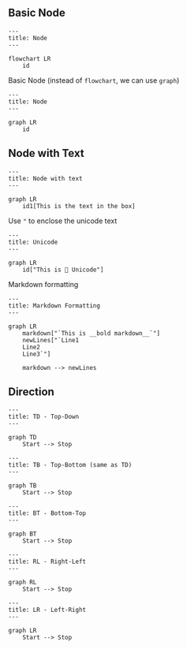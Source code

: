 ## Basic Node

```mermaid
---
title: Node
---

flowchart LR
    id
```

Basic Node (instead of `flowchart`, we can use `graph`)

```mermaid
---
title: Node
---

graph LR
    id
```

## Node with Text

```mermaid
---
title: Node with text
---

graph LR
    id1[This is the text in the box]
```

Use `"` to enclose the unicode text

```mermaid
---
title: Unicode
---

graph LR
    id["This is 🍉 Unicode"]
```

Markdown formatting

```mermaid
---
title: Markdown Formatting
---

graph LR
    markdown["`This is __bold markdown__`"]
    newLines["`Line1
    Line2
    Line3`"]

    markdown --> newLines
```

## Direction

```mermaid
---
title: TD - Top-Down
---

graph TD
    Start --> Stop
```

```mermaid
---
title: TB - Top-Bottom (same as TD)
---

graph TB
    Start --> Stop
```

```mermaid
---
title: BT - Bottom-Top
---

graph BT
    Start --> Stop
```

```mermaid
---
title: RL - Right-Left
---

graph RL
    Start --> Stop
```

```mermaid
---
title: LR - Left-Right
---

graph LR
    Start --> Stop
```